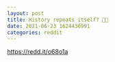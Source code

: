 ```yaml
--- 
layout: post 
title: History repeats itself? 🤔🧐 
date: 2021-06-23 1624436991 
categories: reddit 
--- 
```

https://redd.it/o68o1a